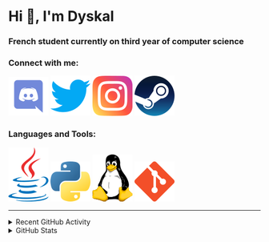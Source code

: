 # Hi 👋, I'm Dyskal

### French student currently on third year of computer science

### Connect with me:

[![Discord](./images/discord.svg "Dyskal#9636")](https://discordapp.com/users/200586202997325824)
[![Twitter](./images/twitter.svg "@dyskal")](https://twitter.com/dyskal)
[![Instagram](./images/insta.svg "@dyskal")](https://instagram.com/dyskal)
[![Steam](./images/steam.svg "dyskal")](https://steamcommunity.com/id/dyskal/)

### Languages and Tools:

[![Java](./images/java.svg)](https://www.oracle.com/java/)
[![Python](./images/python.svg)](https://www.python.org/)
![Linux](./images/linux.svg)
[![Git](./images/git.svg)](https://git-scm.com/)

---

<details>
<summary>Recent GitHub Activity</summary>

<!--START_SECTION:activity-->


1. 🎉 Merged PR [#83](https://github.com/Dyskal/TwitchPlayerOpener/pull/83) in [Dyskal/TwitchPlayerOpener](https://github.com/Dyskal/TwitchPlayerOpener)
2. 🎉 Merged PR [#84](https://github.com/Dyskal/TwitchPlayerOpener/pull/84) in [Dyskal/TwitchPlayerOpener](https://github.com/Dyskal/TwitchPlayerOpener)
3. 🎉 Merged PR [#82](https://github.com/Dyskal/TwitchPlayerOpener/pull/82) in [Dyskal/TwitchPlayerOpener](https://github.com/Dyskal/TwitchPlayerOpener)
4. 🎉 Merged PR [#19](https://github.com/Dyskal/AutoQuery/pull/19) in [Dyskal/AutoQuery](https://github.com/Dyskal/AutoQuery)
5. 💪 Opened PR [#87](https://github.com/kernoeb/PlanningSup/pull/87) in [kernoeb/PlanningSup](https://github.com/kernoeb/PlanningSup)
5. 🎉 Merged PR [#16](https://github.com/Dyskal/DiscordRP/pull/16) in [Dyskal/DiscordRP](https://github.com/Dyskal/DiscordRP)
6. 🎉 Merged PR [#17](https://github.com/Dyskal/TwitchPlayerOpener/pull/17) in [Dyskal/TwitchPlayerOpener](https://github.com/Dyskal/TwitchPlayerOpener)

<!--END_SECTION:activity-->

</details>

<details>
<summary>GitHub Stats</summary>

![GitHub Stats](https://github-readme-stats.vercel.app/api/top-langs?username=dyskal&show_icons=true&locale=en&layout=compact&card_width=445&langs_count=10&hide_borders=true)
![GitHub Stats](https://github-readme-stats.vercel.app/api?username=dyskal&show_icons=true&locale=en&include_all_commits=true&hide_borders=true)
</details>


